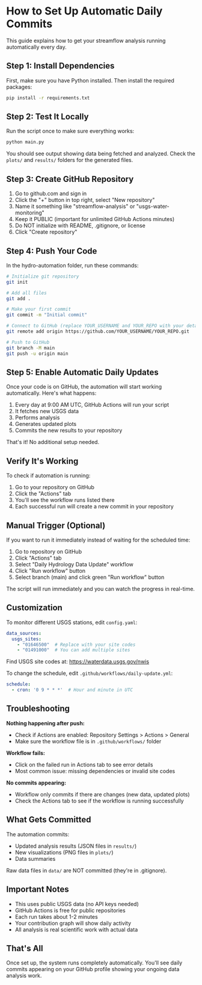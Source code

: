 # How to Set Up Automatic Daily Commits

This guide explains how to get your streamflow analysis running automatically every day.

## Step 1: Install Dependencies

First, make sure you have Python installed. Then install the required packages:

```bash
pip install -r requirements.txt
```

## Step 2: Test It Locally

Run the script once to make sure everything works:

```bash
python main.py
```

You should see output showing data being fetched and analyzed. Check the `plots/` and `results/` folders for the generated files.

## Step 3: Create GitHub Repository

1. Go to github.com and sign in
2. Click the "+" button in top right, select "New repository"
3. Name it something like "streamflow-analysis" or "usgs-water-monitoring"
4. Keep it PUBLIC (important for unlimited GitHub Actions minutes)
5. Do NOT initialize with README, .gitignore, or license
6. Click "Create repository"

## Step 4: Push Your Code

In the hydro-automation folder, run these commands:

```bash
# Initialize git repository
git init

# Add all files
git add .

# Make your first commit
git commit -m "Initial commit"

# Connect to GitHub (replace YOUR_USERNAME and YOUR_REPO with your details)
git remote add origin https://github.com/YOUR_USERNAME/YOUR_REPO.git

# Push to GitHub
git branch -M main
git push -u origin main
```

## Step 5: Enable Automatic Daily Updates

Once your code is on GitHub, the automation will start working automatically. Here's what happens:

1. Every day at 9:00 AM UTC, GitHub Actions will run your script
2. It fetches new USGS data
3. Performs analysis
4. Generates updated plots
5. Commits the new results to your repository

That's it! No additional setup needed.

## Verify It's Working

To check if automation is running:

1. Go to your repository on GitHub
2. Click the "Actions" tab
3. You'll see the workflow runs listed there
4. Each successful run will create a new commit in your repository

## Manual Trigger (Optional)

If you want to run it immediately instead of waiting for the scheduled time:

1. Go to repository on GitHub
2. Click "Actions" tab
3. Select "Daily Hydrology Data Update" workflow
4. Click "Run workflow" button
5. Select branch (main) and click green "Run workflow" button

The script will run immediately and you can watch the progress in real-time.

## Customization

To monitor different USGS stations, edit `config.yaml`:

```yaml
data_sources:
  usgs_sites:
    - "01646500"  # Replace with your site codes
    - "01491000"  # You can add multiple sites
```

Find USGS site codes at: https://waterdata.usgs.gov/nwis

To change the schedule, edit `.github/workflows/daily-update.yml`:

```yaml
schedule:
  - cron: '0 9 * * *'  # Hour and minute in UTC
```

## Troubleshooting

**Nothing happening after push:**
- Check if Actions are enabled: Repository Settings > Actions > General
- Make sure the workflow file is in `.github/workflows/` folder

**Workflow fails:**
- Click on the failed run in Actions tab to see error details
- Most common issue: missing dependencies or invalid site codes

**No commits appearing:**
- Workflow only commits if there are changes (new data, updated plots)
- Check the Actions tab to see if the workflow is running successfully

## What Gets Committed

The automation commits:
- Updated analysis results (JSON files in `results/`)
- New visualizations (PNG files in `plots/`)
- Data summaries

Raw data files in `data/` are NOT committed (they're in .gitignore).

## Important Notes

- This uses public USGS data (no API keys needed)
- GitHub Actions is free for public repositories
- Each run takes about 1-2 minutes
- Your contribution graph will show daily activity
- All analysis is real scientific work with actual data

## That's All

Once set up, the system runs completely automatically. You'll see daily commits appearing on your GitHub profile showing your ongoing data analysis work.
